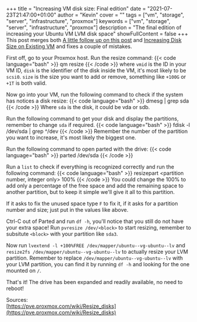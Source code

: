 +++
title = "Increasing VM disk size: Final edition"
date = "2021-07-23T21:47:00+01:00"
author = "Kevin"
cover = ""
tags = ["vm", "storage", "server", "infrastructure", "proxmox"]
keywords = ["vm", "storage", "server", "infrastructure", "proxmox"]
description = "The final edition of increasing your Ubuntu VM LVM disk space"
showFullContent = false
+++
This post merges both [A little follow up on this post](/posts/2021/01/21/increasing-disk-size-on-existing-vm-disk) and [Increasing Disk Size on Existing VM](/posts/2021/01/21/increasing-disk-size-on-existing-vm-disk) 
and fixes a couple of mistakes.

First off, go to your Proxmox host. Run the resize command:
{{< code language="bash" >}}
qm resize <vmid> <disk> <size> 
{{< /code >}}
where `vmid` is the ID in your VM ID, `disk` is the identifier of the disk inside the VM, it's most likely to be `scsi0`. 
`size` is the size you want to add or remove, something like `+100G` or `+1T` is both valid.

Now go into your VM, run the following command to check if the system has notices a disk resize:
{{< code language="bash" >}}
dmesg | grep sda
{{< /code >}}
Where `sda` is the disk, it could be vda or sdb.

Run the following command to get your disk and display the partitions, remember to change `sda` if required.
{{< code language="bash" >}}
fdisk -l /dev/sda | grep ^/dev
{{< /code >}}
Remember the number of the partition you want to increase, it's most likely the biggest one.

Run the following command to open parted with the drive:
{{< code language="bash" >}}
parted /dev/sda
{{< /code >}}

Run a `list` to check if everything is recognized correctly and run the following command:
{{< code language="bash" >}}
resizepart <partition number, integer only> 100%
{{< /code >}}
You could change the 100% to add only a percentage of the free space and add the remaining 
space to another partition, but to keep it simple we'll give it all to this partition.

If it asks to fix the unused space type `F` to fix it, if it asks for a partition number and 
size; just put in the values like above.

Ctrl-C out of Parted and run `df -h`, you'll notice that you still do not have your extra space!
Run `pvresize /dev/<block>` to start resizing, remember to subsitute `<block>` with your partition 
like `sda3`.

Now run `lvextend -l +100%FREE /dev/mapper/ubuntu--vg-ubuntu--lv` and `resize2fs /dev/mapper/ubuntu--vg-ubuntu--lv` 
to actually resize your LVM partition. Remember to replace `/dev/mapper/ubuntu--vg-ubuntu--lv` 
with your LVM partition, you can find it by running `df -h` and looking for the one mounted on `/`.

That's it! The drive has been expanded and readily available, no need to reboot!

Sources:  
[https://pve.proxmox.com/wiki/Resize_disks](https://pve.proxmox.com/wiki/Resize_disks)